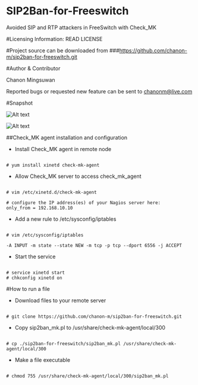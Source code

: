 # SIP2Ban-for-Freeswitch
Avoided SIP and RTP attackers in FreeSwitch with Check_MK

#Licensing Information: READ LICENSE

#Project source can be downloaded from
###https://github.com/chanon-m/sip2ban-for-freeswitch.git

#Author & Contributor

Chanon Mingsuwan

Reported bugs or requested new feature can be sent to chanonm@live.com

#Snapshot

![Alt text](http://www.icalleasy.com/images/sip2ban_freeswitch_1.png "Snapshot 1") 

![Alt text](http://www.icalleasy.com/images/sip2ban_freeswitch_2.png "Snapshot 2") 


##Check_MK agent installation and configuration

* Install Check_MK agent in remote node

```

# yum install xinetd check-mk-agent

```

* Allow Check_MK server to access check_mk_agent

```

# vim /etc/xinetd.d/check-mk-agent

# configure the IP address(es) of your Nagios server here:
only_from = 192.168.10.10

```

* Add a new rule to /etc/sysconfig/iptables

```

# vim /etc/sysconfig/iptables

-A INPUT -m state --state NEW -m tcp -p tcp --dport 6556 -j ACCEPT

```

* Start the service

```

# service xinetd start
# chkconfig xinetd on

```

#How to run a file

* Download files to your remote server

```

# git clone https://github.com/chanon-m/sip2ban-for-freeswitch.git

```

* Copy sip2ban_mk.pl to /usr/share/check-mk-agent/local/300

```

# cp ./sip2ban-for-freeswitch/sip2ban_mk.pl /usr/share/check-mk-agent/local/300

```

* Make a file executable

```

# chmod 755 /usr/share/check-mk-agent/local/300/sip2ban_mk.pl

```
